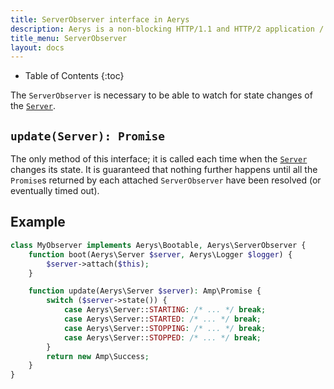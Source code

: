 ```yaml
---
title: ServerObserver interface in Aerys
description: Aerys is a non-blocking HTTP/1.1 and HTTP/2 application / websocket / static file server.
title_menu: ServerObserver
layout: docs
---
```


* Table of Contents
{:toc}

The `ServerObserver` is necessary to be able to watch for state changes of the [`Server`](server.html).

## `update(Server): Promise`

The only method of this interface; it is called each time when the [`Server`](server.html) changes its state. It is guaranteed that nothing further happens until all the `Promise`s returned by each attached `ServerObserver` have been resolved (or eventually timed out).

## Example

```php
class MyObserver implements Aerys\Bootable, Aerys\ServerObserver {
    function boot(Aerys\Server $server, Aerys\Logger $logger) {
        $server->attach($this);
    }

    function update(Aerys\Server $server): Amp\Promise {
        switch ($server->state()) {
            case Aerys\Server::STARTING: /* ... */ break;
            case Aerys\Server::STARTED: /* ... */ break;
            case Aerys\Server::STOPPING: /* ... */ break;
            case Aerys\Server::STOPPED: /* ... */ break;
        }
        return new Amp\Success;
    }
}
```
